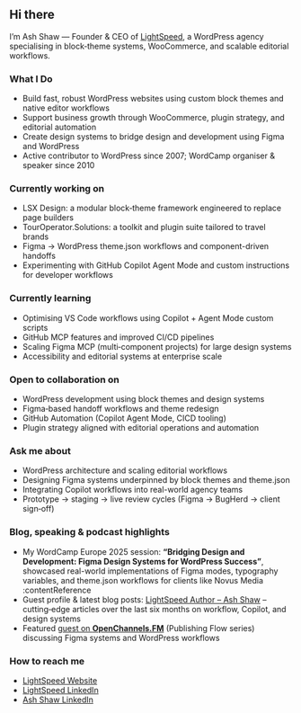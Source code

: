 ## Hi there

I’m Ash Shaw — Founder & CEO of [LightSpeed](https://lightspeedwp.agency), a WordPress agency specialising in block‑theme systems, WooCommerce, and scalable editorial workflows.

### What I Do
- Build fast, robust WordPress websites using custom block themes and native editor workflows  
- Support business growth through WooCommerce, plugin strategy, and editorial automation  
- Create design systems to bridge design and development using Figma and WordPress  
- Active contributor to WordPress since 2007; WordCamp organiser & speaker since 2010

### Currently working on
- LSX Design: a modular block‑theme framework engineered to replace page builders  
- TourOperator.Solutions: a toolkit and plugin suite tailored to travel brands  
- Figma → WordPress theme.json workflows and component-driven handoffs  
- Experimenting with GitHub Copilot Agent Mode and custom instructions for developer workflows

### Currently learning
- Optimising VS Code workflows using Copilot + Agent Mode custom scripts  
- GitHub MCP features and improved CI/CD pipelines  
- Scaling Figma MCP (multi‑component projects) for large design systems  
- Accessibility and editorial systems at enterprise scale

### Open to collaboration on
- WordPress development using block themes and design systems  
- Figma‑based handoff workflows and theme redesign  
- GitHub Automation (Copilot Agent Mode, CICD tooling)  
- Plugin strategy aligned with editorial operations and automation

### Ask me about
- WordPress architecture and scaling editorial workflows  
- Designing Figma systems underpinned by block themes and theme.json  
- Integrating Copilot workflows into real-world agency teams  
- Prototype → staging → live review cycles (Figma → BugHerd → client sign‑off)

### Blog, speaking & podcast highlights
- My WordCamp Europe 2025 session: **“Bridging Design and Development: Figma Design Systems for WordPress Success”**, showcased real-world implementations of Figma modes, typography variables, and theme.json workflows for clients like Novus Media :contentReference
- Guest profile & latest blog posts: [LightSpeed Author – Ash Shaw](https://lightspeedwp.agency/author/ashley/) – cutting‑edge articles over the last six months on workflow, Copilot, and design systems  
- Featured [guest on **OpenChannels.FM**](https://openchannels.fm/guest/ash-shaw/) (Publishing Flow series) discussing Figma systems and WordPress workflows 

### How to reach me
- [LightSpeed Website](https://lightspeedwp.agency)  
- [LightSpeed LinkedIn](https://www.linkedin.com/company/lightspeedwp/)  
- [Ash Shaw LinkedIn](https://www.linkedin.com/in/ashshaw/)
